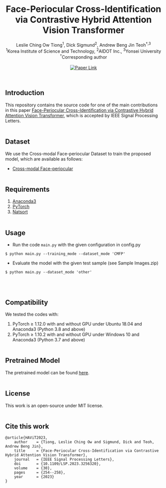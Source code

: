 <h1 align="center">
  Face-Periocular Cross-Identification via Contrastive Hybrid Attention Vision Transformer
</h1>
<p align="center">
  Leslie Ching Ow Tiong<sup>1</sup>,  Dick Sigmund<sup>2</sup>, Andrew Beng Jin Teoh<sup>&dagger;,3</sup>
  <br/>
  <sup>1</sup>Korea Institute of Science and Technology, <sup>2</sup>AIDOT Inc., <sup>3</sup>Yonsei University
  <br/>
  <sup>&dagger;</sup>Corresponding author
  <br/><br/>
  <a href="https://ieeexplore.ieee.org/document/10068230">
    <img src="https://img.shields.io/badge/paper-link-blue.svg" alt="Paper Link">
  </a>
</p>
<br/>


## Introduction
This repository contains the source code for one of the main contributions in this paper [Face-Periocular Cross-Identification via Contrastive Hybrid Attention Vision Transformer](https://ieeexplore.ieee.org/document/10068230), which is accepted by IEEE Signal Processing Letters.
<br/> <br/>


## Dataset
We use the Cross-modal Face-periocular Dataset to train the proposed model, which are available as follows:
- [Cross-modal Face-periocular](https://www.kaggle.com/datasets/leslietiong/cmfpdb)
<br/> <br/>


## Requirements
  1) [Anaconda3](https://www.anaconda.com/download)
  2) [PyTorch](https://pytorch.org/get-started/locally)
  3) [Natsort](https://pypi.org/project/natsort)
<br/> <br/>


## Usage
- Run the code `main.py` with the given configuration in config.py
```shell
$ python main.py --training_mode --dataset_mode 'CMFP'
```
- Evaluate the model with the given test sample (see Sample Images.zip)
```shell
$ python main.py --dataset_mode 'other'
```
<br/> <br/>


## Compatibility
We tested the codes with:
  1) PyTorch &ge; 1.12.0 with and without GPU under Ubuntu 18.04 and Anaconda3 (Python 3.8 and above)
  2) PyTorch &ge; 1.10.2 with and without GPU under Windows 10 and Anaconda3 (Python 3.7 and above)
<br/> <br/>


## Pretrained Model
The pretrained model can be found [here](https://drive.google.com/drive/folders/1kRZWlPoNmC0JUR2IddKf0BjwXkOhyZ07?usp=sharing).
<br/> <br/>


## License
This work is an open-source under MIT license.
<br/> <br/>


## Cite this work
```
@article{HAViT2023,
    author    = {Tiong, Leslie Ching Ow and Sigmund, Dick and Teoh, Andrew Beng Jin},
    title     = {Face-Periocular Cross-Identification via Contrastive Hybrid Attention Vision Transformer},
    journal   = {IEEE Signal Processing Letters},
    doi       = {10.1109/LSP.2023.3256320},
    volume    = {30},
    pages     = {254--258},
    year      = {2023}
}
```
